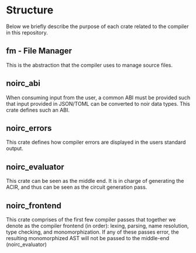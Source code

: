 # Structure

Below we briefly describe the purpose of each crate related to the compiler in this repository.

## fm - File Manager

This is the abstraction that the compiler uses to manage source files.

## noirc_abi

When consuming input from the user, a common ABI must be provided such that input provided in JSON/TOML can be converted to noir data types. This crate defines such an ABI.

## noirc_errors

This crate defines how compiler errors are displayed in the users standard output.

## noirc_evaluator

This crate can be seen as the middle end. It is in charge of generating the ACIR, and thus can be seen as the circuit generation pass.

## noirc_frontend

This crate comprises of the first few compiler passes that together we denote as the compiler frontend (in order): lexing, parsing, name resolution, type checking, and monomorphization. If any of these passes error, the resulting monomorphized AST will not be passed to the middle-end (noirc_evaluator)
